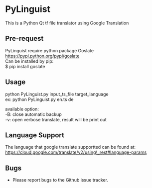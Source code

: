 # PyLinguist
This is a Python Qt tf file translator using Google Translation

## Pre-request
PyLinguist require python package Goslate  
https://pypi.python.org/pypi/goslate  
Can be installed by pip:  
$ pip install goslate  

## Usage
python PyLinguist.py input\_ts\_file target\_language  
ex: python PyLinguist.py en.ts de  

available option:  
-B: close automatic backup  
-v: open verbose translate, result will be print out  

## Language Support
The language that google translate supportted can be found at:  
https://cloud.google.com/translate/v2/using\_rest#language-params

## Bugs
* Please report bugs to the Github issue tracker.
